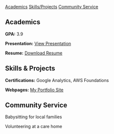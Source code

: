 <!DOCTYPE html>
<html lang="en">
<head>
  <meta charset="UTF-8">
  <title>Reannah Sheantelle - Portfolio</title>
</head>
<body>
  <nav>
    <a href="#academics">Academics</a>
    <a href="#skills-projects">Skills/Projects</a>
    <a href="#community-service">Community Service</a>
  </nav>
  <section id="academics">
    <h2>Academics</h2>
    <p><strong>GPA:</strong> 3.9</p>
    <p><strong>Presentation:</strong> <a href="presentation-link.com">View Presentation</a></p>
    <p><strong>Resume:</strong> <a href="resume.pdf">Download Resume</a></p>
  </section>
  <section id="skills-projects">
    <h2>Skills & Projects</h2>
    <p><strong>Certifications:</strong> Google Analytics, AWS Foundations</p>
    <p><strong>Webpages:</strong> <a href="your-website-link.com">My Portfolio Site</a></p>
  </section>
  <section id="community-service">
    <h2>Community Service</h2>
    <p>Babysitting for local families</p>
    <p>Volunteering at a care home</p>
  </section>
</body>
</html>

